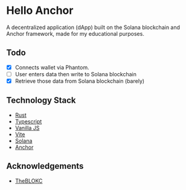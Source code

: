 # Hello Anchor
A decentralized application (dApp) built on the Solana blockchain and Anchor framework, made for my educational purposes.

## Todo
- [x] Connects wallet via Phantom.
- [ ] User enters data then write to Solana blockchain
- [x] Retrieve those data from Solana blockchain (barely)

## Technology Stack
- [Rust](https://www.rust-lang.org/)
- [Typescript](https://www.typescriptlang.org/)
- [Vanilla JS](http://vanilla-js.com/)
- [Vite](https://vitejs.dev/)
- [Solana](https://solana.com/)
- [Anchor](https://www.anchor-lang.com/)

## Acknowledgements
- [TheBLOKC](https://theblokc.com/)
